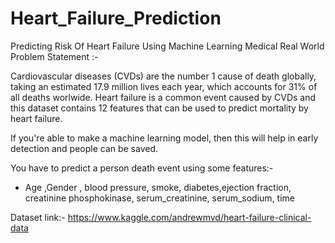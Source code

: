 # Heart_Failure_Prediction
Predicting Risk Of Heart Failure Using Machine Learning
Medical Real World Problem Statement :- 

Cardiovascular diseases (CVDs) are the number 1 cause of death globally, taking an estimated 17.9 million lives each year, which accounts for 31% of all deaths worlwide.
Heart failure is a common event caused by CVDs and this dataset contains 12 features that can be used to predict mortality by heart failure.

If you're able to make a machine learning model, then this will help in early detection and people can be saved.

You have to predict a person death event using some features:-
    
   -  Age ,Gender , blood pressure, smoke, diabetes,ejection fraction, creatinine phosphokinase, serum_creatinine, serum_sodium, time  
   
Dataset link:- https://www.kaggle.com/andrewmvd/heart-failure-clinical-data  
